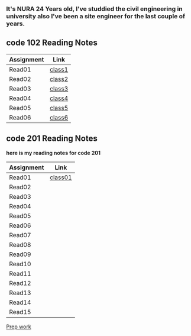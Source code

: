 
### It's NURA 24 Years old, I've studdied the civil engineering in university also I've been a site engineer for the last couple of years.

## **code 102 Reading Notes**

|Assignment   | Link                |
|------------ | -------------       |
|Read01       | [class1](read01.md) |
|Read02       | [class2](read02.md) |
|Read03       | [class3](read03.md) |
|Read04       | [class4](read04.md) |
|Read05       | [class5](read05.md) |
|Read06       | [class6](read06.md) |

## **code 201 Reading Notes**

**here is my reading notes for code 201**

|Assignment   | Link                    |
|------------ | -------------           |
|Read01       |  [class01](class01.md)  |
|Read02       |                         |
|Read03       |                         |
|Read04       |                         |
|Read05       |                         |
|Read06       |                         |
|Read07       |                         |
|Read08       |                         |
|Read09       |                         |  
|Read10       |                         |
|Read11       |                         |
|Read12       |                         |
|Read13       |                         |
|Read14       |                         |
|Read15       |                         |

[Prep work](prepwork.md)